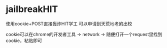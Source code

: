# jailbreakHIT

使用cookie+POST直接轰炸HIT学工
可以申请到天荒地老的出校

cookie可以在chrome的开发者工具 -> network -> 随便打开一个request里找到cookie，粘贴即可
